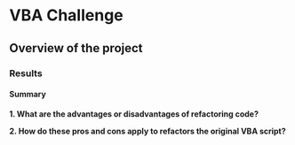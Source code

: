 # VBA Challenge

## Overview of the project 

### Results

#### Summary


__1. What are the advantages or disadvantages of refactoring code?__

__2. How do these pros and cons apply to refactors the original VBA script?__
